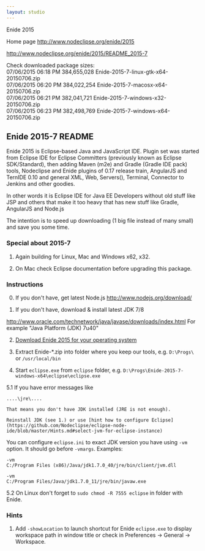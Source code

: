```yaml
---
layout: studio
---
```


Enide 2015

Home page <http://www.nodeclipse.org/enide/2015>

<http://www.nodeclipse.org/enide/2015/README_2015-7>

Check downloaded package sizes:  
07/06/2015  06:18 PM       384,655,028 Enide-2015-7-linux-gtk-x64-20150706.zip  
07/06/2015  06:20 PM       384,022,254 Enide-2015-7-macosx-x64-20150706.zip  
07/06/2015  06:21 PM       382,041,721 Enide-2015-7-windows-x32-20150706.zip  
07/06/2015  06:23 PM       382,498,769 Enide-2015-7-windows-x64-20150706.zip  

## Enide 2015-7 README

Enide 2015 is Eclipse-based Java and JavaScript IDE.
Plugin set was started from Eclipse IDE for Eclipse Committers  (previously known as Eclipse SDK/Standard),
then adding Maven (m2e) and Gradle (Gradle IDE pack) tools,
Nodeclipse and Enide plugins of 0.17 release train,
AngularJS and TernIDE 0.10
and general XML, Web, Servers(), Terminal, Connector to Jenkins and other goodies.

In other words it is Eclipse IDE for Java EE Developers
without old stuff like JSP and others that make it too heavy 
that has new stuff like Gradle, AngularJS and Node.js 

The intention is to speed up downloading (1 big file instead of many small) 
and save you some time.

### Special about 2015-7

1. Again building for Linux, Mac and Windows x62, x32.  

2. On Mac check Eclipse documentation before upgrading this package. 

### Instructions

0. If you don't have, get latest Node.js <http://www.nodejs.org/download/>

1. If you don't have, download & install latest JDK 7/8

 <http://www.oracle.com/technetwork/java/javase/downloads/index.html>
 For example "Java Platform (JDK) 7u40"

2. [Download Enide 2015 for your operating system](https://sourceforge.net/projects/nodeclipse/files/Enide-2015/)

3. Extract Enide-*.zip into folder where you keep our tools, e.g. `D:\Progs\` or `/usr/local/bin`

4. Start `eclipse.exe` from `eclipse` folder, e.g. <code>D:\Progs\Enide-2015-7-windows-x64\eclipse\eclipse.exe</code>

5.1 If you have error messages like

	....\jre\....
	
	That means you don't have JDK installed (JRE is not enough).
	
	Reinstall JDK (see 1.) or use [hint how to configure Eclipse](https://github.com/Nodeclipse/eclipse-node-ide/blob/master/Hints.md#select-jvm-for-eclipse-instance)
	
You can configure `eclipse.ini` to exact JDK version you have using `-vm` option.
It should go before `-vmargs`. Examples:
	
	-vm
	C:/Program Files (x86)/Java/jdk1.7.0_40/jre/bin/client/jvm.dll
	
	-vm
	C:/Program Files/Java/jdk1.7.0_11/jre/bin/javaw.exe
		
5.2 On Linux don't forget to `sudo chmod -R 7555 eclipse` in folder with Enide.

### Hints

1. Add `-showLocation` to launch shortcut for Enide `eclipse.exe` to display workspace path in window title
 or check in Preferences -> General -> Workspace.
	
